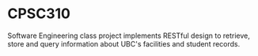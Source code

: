 # CPSC310
Software Engineering class project implements RESTful design to retrieve, store and query information about UBC's facilities and student records.  
